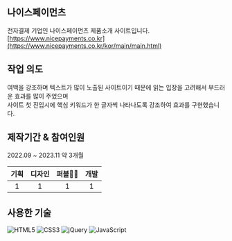 ## 나이스페이먼츠
전자결제 기업인 나이스페이먼츠 제품소개 사이트입니다.<br>
[https://www.nicepayments.co.kr](https://www.nicepayments.co.kr/kor/main/main.html)

## 작업 의도
여백을 강조하며 텍스트가 많이 노출된 사이트이기 때문에 읽는 입장을 고려해서 부드러운 효과를 많이 주었으며<br>
사이트 첫 진입시에 핵심 키워드가 한 글자씩 나타나도록 강조하여 효과를 구현했습니다.

## 제작기간 & 참여인원
2022.09 ~ 2023.11 약 3개월<br>

|기획|디자인|퍼블👩🏻|개발|
|:---:|:---:|:---:|:---:|
|1|1|1|1|

## 사용한 기술
![HTML5](https://img.shields.io/badge/html5-%23E34F26.svg?style=for-the-badge&logo=html5&logoColor=white)
![CSS3](https://img.shields.io/badge/css3-%231572B6.svg?style=for-the-badge&logo=css3&logoColor=white)
![jQuery](https://img.shields.io/badge/jquery-%230769AD.svg?style=for-the-badge&logo=jquery&logoColor=white)
![JavaScript](https://img.shields.io/badge/javascript-%23323330.svg?style=for-the-badge&logo=javascript&logoColor=%23F7DF1E)
